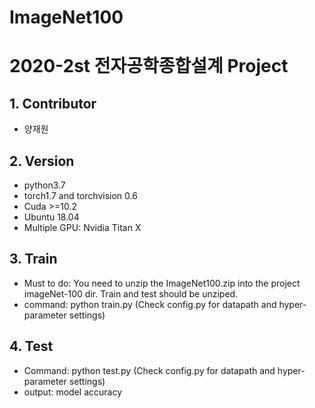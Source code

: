 # ImageNet100
# 2020-2st 전자공학종합설계 Project 

## 1. Contributor
- 양재원

## 2. Version
- python3.7
- torch1.7 and torchvision 0.6
- Cuda >=10.2 
- Ubuntu 18.04
- Multiple GPU: Nvidia Titan X

## 3. Train
- Must to do: You need to unzip the ImageNet100.zip into the project imageNet-100 dir. Train and test should be unziped. 
- command: python train.py (Check config.py for datapath and hyper-parameter settings)

## 4. Test
- Command: python test.py (Check config.py for datapath and hyper-parameter settings)
- output: model accuracy
